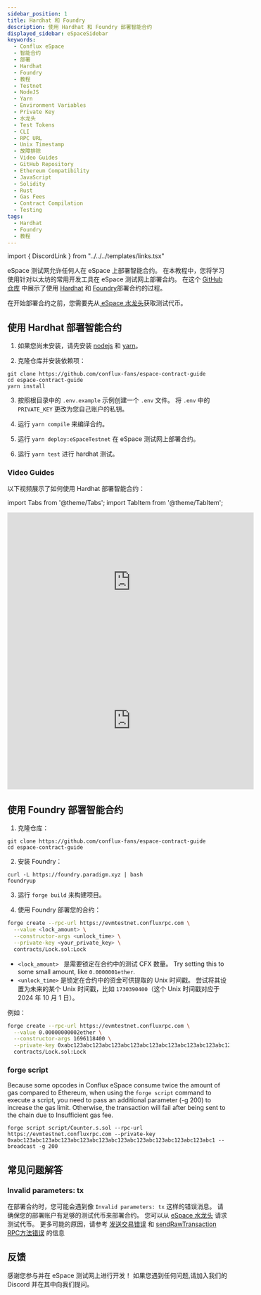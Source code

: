 ```yaml
---
sidebar_position: 1
title: Hardhat 和 Foundry
description: 使用 Hardhat 和 Foundry 部署智能合约
displayed_sidebar: eSpaceSidebar
keywords:
  - Conflux eSpace
  - 智能合约
  - 部署
  - Hardhat
  - Foundry
  - 教程
  - Testnet
  - NodeJS
  - Yarn
  - Environment Variables
  - Private Key
  - 水龙头
  - Test Tokens
  - CLI
  - RPC URL
  - Unix Timestamp
  - 故障排除
  - Video Guides
  - GitHub Repository
  - Ethereum Compatibility
  - JavaScript
  - Solidity
  - Rust
  - Gas Fees
  - Contract Compilation
  - Testing
tags:
  - Hardhat
  - Foundry
  - 教程
---
```


import { DiscordLink } from "../../../templates/links.tsx"

eSpace 测试网允许任何人在 eSpace 上部署智能合约。 在本教程中，您将学习使用针对以太坊的常用开发工具在 eSpace 测试网上部署合约。 在这个 [GitHub 仓库](https://github.com/conflux-fans/espace-contract-guide) 中展示了使用 [Hardhat](https://hardhat.org/) 和 [Foundry](https://github.com/foundry-rs/foundry)部署合约的过程。

在开始部署合约之前，您需要先从[ eSpace 水龙头](https://efaucet.confluxnetwork.org/)获取测试代币。

## 使用 Hardhat 部署智能合约

1. 如果您尚未安装，请先安装 [nodejs](https://nodejs.org/en/download/) 和 [yarn](https://classic.yarnpkg.com/lang/en/docs/install)。

2. 克隆仓库并安装依赖项：

  ```shell
  git clone https://github.com/conflux-fans/espace-contract-guide
  cd espace-contract-guide
  yarn install
  ```

3. 按照根目录中的 `.env.example` 示例创建一个 `.env` 文件。 将 `.env` 中的 `PRIVATE_KEY` 更改为您自己账户的私钥。

4. 运行 `yarn compile` 来编译合约。

5. 运行 `yarn deploy:eSpaceTestnet` 在 eSpace 测试网上部署合约。

6. 运行 `yarn test` 进行 hardhat 测试。

### Video Guides

以下视频展示了如何使用 Hardhat 部署智能合约：

import Tabs from '@theme/Tabs';
import TabItem from '@theme/TabItem';

<Tabs>
<TabItem value="overview" label="Hardhat Overview">
<iframe width="560" height="315" src="https://www.youtube.com/embed/p0Bzc2Y_0Kc?si=sfchFwTtSHlHyK4w" title="YouTube video player" frameborder="0" allow="accelerometer; autoplay; clipboard-write; encrypted-media; gyroscope; picture-in-picture; web-share" allowfullscreen></iframe>
</TabItem>

<TabItem value="tutorial" label="Hardhat Tutorial">
<iframe width="560" height="315" src="https://www.youtube.com/embed/SBzhyV3TSGg?si=HXxu0XdHAsNNJPkf" title="YouTube video player" frameborder="0" allow="accelerometer; autoplay; clipboard-write; encrypted-media; gyroscope; picture-in-picture; web-share" allowfullscreen></iframe>
</TabItem>

</Tabs>

## 使用 Foundry 部署智能合约

1. 克隆仓库：

  ```shell
  git clone https://github.com/conflux-fans/espace-contract-guide
  cd espace-contract-guide
  ```

2. 安装 Foundry：

  ```shell
  curl -L https://foundry.paradigm.xyz | bash
  foundryup
  ```

3. 运行 `forge build` 来构建项目。

4. 使用 Foundry 部署您的合约：

  ```bash
  forge create --rpc-url https://evmtestnet.confluxrpc.com \
    --value <lock_amount> \
    --constructor-args <unlock_time> \
    --private-key <your_private_key> \
    contracts/Lock.sol:Lock
  ```

  - `<lock_amount> ` 是需要锁定在合约中的测试 CFX 数量。 Try setting this to some small amount, like `0.0000001ether`.&#x20;
  - `<unlock_time>` 是锁定在合约中的资金可供提取的 Unix 时间戳。 尝试将其设置为未来的某个 Unix 时间戳，比如 `1730390400`（这个 Unix 时间戳对应于 2024 年 10 月 1 日）。

  例如：

  ```bash
  forge create --rpc-url https://evmtestnet.confluxrpc.com \
    --value 0.00000000002ether \
    --constructor-args 1696118400 \
    --private-key 0xabc123abc123abc123abc123abc123abc123abc123abc123abc123abc123abc1 \
    contracts/Lock.sol:Lock
  ```

### forge script

Because some opcodes in Conflux eSpace consume twice the amount of gas compared to Ethereum, when using the `forge script` command to execute a script, you need to pass an additional parameter (-g 200) to increase the gas limit. Otherwise, the transaction will fail after being sent to the chain due to Insufficient gas fee.

```shell
forge script script/Counter.s.sol --rpc-url https://evmtestnet.confluxrpc.com --private-key 0xabc123abc123abc123abc123abc123abc123abc123abc123abc123abc123abc1 --broadcast -g 200
```

## 常见问题解答

### Invalid parameters: tx

在部署合约时，您可能会遇到像 `Invalid parameters: tx` 这样的错误消息。 请确保您的部署账户有足够的测试代币来部署合约。 您可以从 [eSpace 水龙头](https://efaucet.confluxnetwork.org/) 请求测试代币。
更多可能的原因，请参考 [发送交易错误](/docs/core/core-space-basics/transactions/send-tx-error) 和 [sendRawTransaction RPC方法错误](/docs/core/build/json-rpc/rpc-behaviour/cfx_sendTransaction-errors.md) 的信息

## 反馈

感谢您参与并在 eSpace 测试网上进行开发！ 如果您遇到任何问题,请加入我们的 <DiscordLink>Discord</DiscordLink> 并在其中向我们提问。
